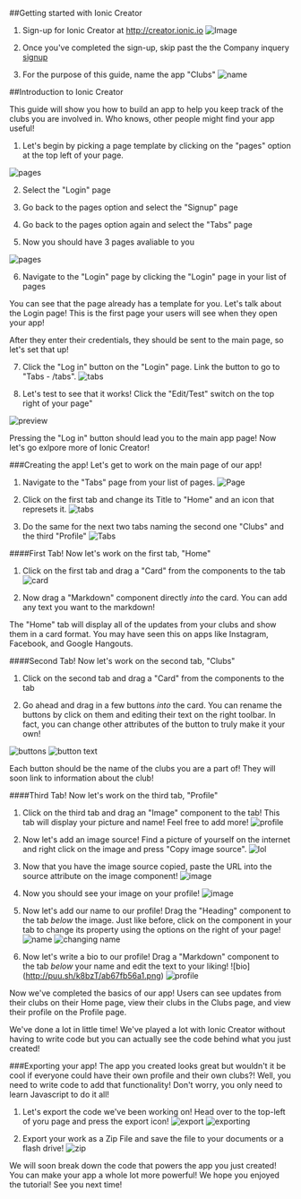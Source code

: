 ##Getting started with Ionic Creator
1. Sign-up for Ionic Creator at http://creator.ionic.io
![Image](http://puu.sh/k88nY/7cca92b064.png)

2. Once you've completed the sign-up, skip past the the Company inquery
[signup](http://puu.sh/k88As/5e8594643b.png)

3. For the purpose of this guide, name the app "Clubs"
![name](http://puu.sh/k88Ly/ab8db86e62.png)

##Introduction to Ionic Creator

This guide will show you how to build an app to help you keep track of the clubs you are involved in. Who knows, other people might find your app useful!

1. Let's begin by picking a page template by clicking on the "pages" option at the top left of your page.

![pages](http://puu.sh/k88T9/9b59f8e896.png)

2. Select the "Login" page

3. Go back to the pages option and select the "Signup" page

4. Go back to the pages option again and select the "Tabs" page

5. Now you should have 3 pages avaliable to you


![pages](http://puu.sh/k897Q/c4fb18bb8b.png)

6. Navigate to the "Login" page by clicking the "Login" page in your list of pages

You can see that the page already has a template for you. Let's talk about the Login page! This is the first page your users will see when they open your app!

After they enter their credentials, they should be sent to the main page, so let's set that up!

7. Click the "Log in" button on the "Login" page. Link the button to go to "Tabs - /tabs". 
![tabs](http://puu.sh/k89um/d92b91fdad.png)

8. Let's test to see that it works! Click the "Edit/Test" switch on the top right of your page"


![preview](http://puu.sh/k89zD/cc05e02178.png)

Pressing the "Log in" button should lead you to the main app page! Now let's go exlpore more of Ionic Creator!

###Creating the app!
Let's get to work on the main page of our app!

1. Navigate to the "Tabs" page from your list of pages. 
![Page](http://puu.sh/k8a24/3920c60957.png)

2. Click on the first tab and change its Title to "Home" and an icon that represets it.
![tabs](http://puu.sh/k8aaU/5ae59942b5.png)

3. Do the same for the next two tabs naming the second one "Clubs" and the third "Profile"
![Tabs](http://puu.sh/k8ad1/3dfe84c11e.png)

####First Tab!
Now let's work on the first tab, "Home"

1. Click on the first tab and drag a "Card" from the components to the tab
![card](http://puu.sh/k8asM/8fc2d1c9dd.png)

2. Now drag a "Markdown" component directly *into* the card. You can add any text you want to the markdown!

The "Home" tab will display all of the updates from your clubs and show them in a card format. You may have seen this on apps like Instagram, Facebook, and Google Hangouts. 

####Second Tab!
Now let's work on the second tab, "Clubs"

1. Click on the second tab and drag a "Card" from the components to the tab

2. Go ahead and drag in a few buttons *into* the card. You can rename the buttons by click on them and editing their text on the right toolbar. In fact, you can change other attributes of the button to truly make it your own!

![buttons](http://puu.sh/k8aSk/b7e2878b05.png)
![button text](http://puu.sh/k8aTK/8126568731.png)

Each button should be the name of the clubs you are a part of! They will soon link to information about the club!

####Third Tab!
Now let's work on the third tab, "Profile"

1. Click on the third tab and drag an "Image" component to the tab! This tab will display your picture and name! Feel free to add more!
![profile](http://puu.sh/k8b4D/1ea0f736bc.png)

2. Now let's add an image source! Find a picture of yourself on the internet and right click on the image and press "Copy image source". 
![lol](http://puu.sh/k8bbi/5afbff641a.png)

3. Now that you have the image source copied, paste the URL into the source attribute on the image component!
![image](http://puu.sh/k8beE/d364d45666.png)

4. Now you should see your image on your profile!
![image](http://puu.sh/k8bfM/2facb0c5dd.png)

5. Now let's add our name to our profile! Drag the "Heading" component to the tab *below* the image. Just like before, click on the component in your tab to change its property using the options on the right of your page!
![name](http://puu.sh/k8bkj/96e407bf06.png)
![changing name](http://puu.sh/k8boU/b0d60c729f.png)

6. Now let's write a bio to our profile! Drag a "Markdown" component to the tab *below* your name and edit the text to your liking!
![bio] (http://puu.sh/k8bzT/ab67fb56a1.png)
![profile](http://puu.sh/k8bB1/43e3b8ab2b.png)

Now we've completed the basics of our app! Users can see updates from their clubs on their Home page, view their clubs in the Clubs page, and view their profile on the Profile page. 

We've done a lot in little time! We've played a lot with Ionic Creator without having to write code but you can actually see the code behind what you just created! 

###Exporting your app!
The app you created looks great but wouldn't it be cool if everyone could have their own profile and their own clubs?! Well, you need to write code to add that functionality! Don't worry, you only need to learn Javascript to do it all!

1. Let's export the code we've been working on! Head over to the top-left of yoru page and press the export icon!
![export](http://puu.sh/k8bO9/075f772dab.png)
![exporting](http://puu.sh/k8c57/b9a158725e.png)

2. Export your work as a Zip File and save the file to your documents or a flash drive! 
![zip](http://puu.sh/k8bSG/ae5b8793d6.png)

We will soon break down the code that powers the app you just created! You can make your app a whole lot more powerful! We hope you enjoyed the tutorial! See you next time!
